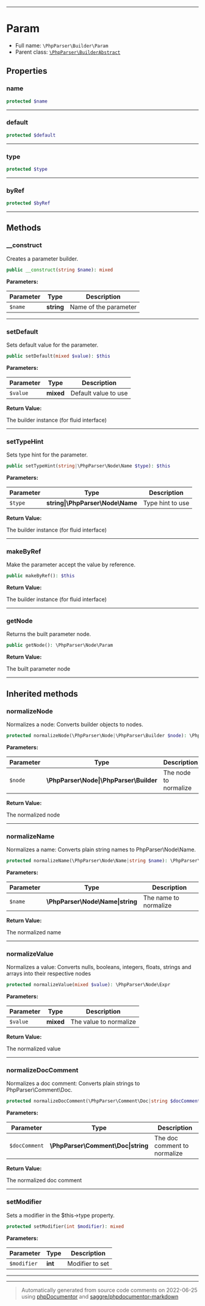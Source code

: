 ***

# Param





* Full name: `\PhpParser\Builder\Param`
* Parent class: [`\PhpParser\BuilderAbstract`](../BuilderAbstract.md)



## Properties


### name



```php
protected $name
```






***

### default



```php
protected $default
```






***

### type



```php
protected $type
```






***

### byRef



```php
protected $byRef
```






***

## Methods


### __construct

Creates a parameter builder.

```php
public __construct(string $name): mixed
```








**Parameters:**

| Parameter | Type | Description |
|-----------|------|-------------|
| `$name` | **string** | Name of the parameter |




***

### setDefault

Sets default value for the parameter.

```php
public setDefault(mixed $value): $this
```








**Parameters:**

| Parameter | Type | Description |
|-----------|------|-------------|
| `$value` | **mixed** | Default value to use |


**Return Value:**

The builder instance (for fluid interface)



***

### setTypeHint

Sets type hint for the parameter.

```php
public setTypeHint(string|\PhpParser\Node\Name $type): $this
```








**Parameters:**

| Parameter | Type | Description |
|-----------|------|-------------|
| `$type` | **string&#124;\PhpParser\Node\Name** | Type hint to use |


**Return Value:**

The builder instance (for fluid interface)



***

### makeByRef

Make the parameter accept the value by reference.

```php
public makeByRef(): $this
```









**Return Value:**

The builder instance (for fluid interface)



***

### getNode

Returns the built parameter node.

```php
public getNode(): \PhpParser\Node\Param
```









**Return Value:**

The built parameter node



***


## Inherited methods


### normalizeNode

Normalizes a node: Converts builder objects to nodes.

```php
protected normalizeNode(\PhpParser\Node|\PhpParser\Builder $node): \PhpParser\Node
```








**Parameters:**

| Parameter | Type | Description |
|-----------|------|-------------|
| `$node` | **\PhpParser\Node&#124;\PhpParser\Builder** | The node to normalize |


**Return Value:**

The normalized node



***

### normalizeName

Normalizes a name: Converts plain string names to PhpParser\Node\Name.

```php
protected normalizeName(\PhpParser\Node\Name|string $name): \PhpParser\Node\Name
```








**Parameters:**

| Parameter | Type | Description |
|-----------|------|-------------|
| `$name` | **\PhpParser\Node\Name&#124;string** | The name to normalize |


**Return Value:**

The normalized name



***

### normalizeValue

Normalizes a value: Converts nulls, booleans, integers,
floats, strings and arrays into their respective nodes

```php
protected normalizeValue(mixed $value): \PhpParser\Node\Expr
```








**Parameters:**

| Parameter | Type | Description |
|-----------|------|-------------|
| `$value` | **mixed** | The value to normalize |


**Return Value:**

The normalized value



***

### normalizeDocComment

Normalizes a doc comment: Converts plain strings to PhpParser\Comment\Doc.

```php
protected normalizeDocComment(\PhpParser\Comment\Doc|string $docComment): \PhpParser\Comment\Doc
```








**Parameters:**

| Parameter | Type | Description |
|-----------|------|-------------|
| `$docComment` | **\PhpParser\Comment\Doc&#124;string** | The doc comment to normalize |


**Return Value:**

The normalized doc comment



***

### setModifier

Sets a modifier in the $this->type property.

```php
protected setModifier(int $modifier): mixed
```








**Parameters:**

| Parameter | Type | Description |
|-----------|------|-------------|
| `$modifier` | **int** | Modifier to set |




***


***
> Automatically generated from source code comments on 2022-06-25 using [phpDocumentor](http://www.phpdoc.org/) and [saggre/phpdocumentor-markdown](https://github.com/Saggre/phpDocumentor-markdown)
